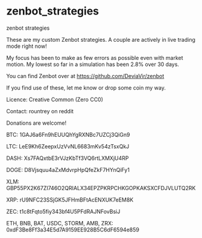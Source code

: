 # zenbot_strategies
zenbot strategies

These are my custom Zenbot  strategies. A couple are actively in live trading mode right now!

My focus has been to make as few errors as possible even with market motion. My lowest so far in a simulation has been 2.8% over 30 days.

You can find Zenbot over at https://github.com/DeviaVir/zenbot

If you find use of these, let me know or drop some coin my way.


 Licence: Creative Common (Zero CC0)
 
 Contact: rountrey on reddit

 Donations are welcome! 
 
 BTC:  1GAJ6a6Fn9hEUUQhYgRXNBc7UZCj3QiGn9
 
 LTC:  LeE9Kh6ZeepxUzVvNL6683mKv54zTsxQkJ
 
 DASH: Xs7FAQxtbE3rVJzKbTf3VQ6rtLXMXjU4RP
 
 DOGE: D8Vjsquu4aZxMdvrpHpQfeZkF7HYnQiFy1
 
 XLM:  GBP55PX2K67ZI746O2QRIALX34EPZPKRPCHKGOPKAKSXCFDJVLUTQ2RK
 
 XRP:  rU9NFC23SSjGK5JFHmBFtAcENXUK7eEM8K
 
 ZEC:  t1c8tFqto5fiy343bf4U5PFdRAJNFovBsiJ
 
 ETH, BNB, BAT, USDC, STORM, AMB, ZRX: 0xdF3Be8Ff3a34E5d7A9159EE928B5C6dF6594e859

